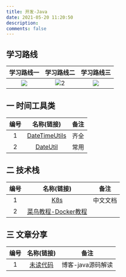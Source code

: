 ```yaml
---
title: 开发-Java
date: 2021-05-20 11:20:50
description: 
comments: false
---
```

## 学习路线

| 学习路线一 | 学习路线二 | 学习路线三 |
| :----: | :----: | :----: |
| ![][1] | ![2][] | ![][3]  |

## 一 时间工具类

| 编号 |                          名称(链接)                          | 备注 |
| :--: | :----------------------------------------------------------: | :--: |
|  1   | [DateTimeUtils](https://github.com/thunder413/DateTimeUtils) | 齐全 |
|  2   |       [DateUtil](https://github.com/easyjane/DateUtil)       | 常用 |

## 二 技术栈

| 编号 |                          名称(链接)                          |   备注   |
| :--: | :----------------------------------------------------------: | :------: |
|  1   |            [K8s](http://docs.kubernetes.org.cn/)             | 中文文档 |
|  2   | [菜鸟教程-Docker教程](https://www.runoob.com/docker/docker-tutorial.html) |          |

## 三 文章分享

| 编号 |             名称(链接)              |       备注        |
| :--: | :---------------------------------: | :---------------: |
|  1   | [未读代码](https://www.wdbyte.com/) | 博客-java源码解读 |

[1]:https://cdn.staticaly.com/gh/PGzxc/CDN/master/blog-learn-route/Java-Learning-route-1.jpg
[2]:https://cdn.staticaly.com/gh/PGzxc/CDN/master/blog-learn-route/Java-Learning-route-2.jpg
[3]:https://cdn.staticaly.com/gh/PGzxc/CDN/master/blog-learn-route/Java-Learning-route-3.jpg